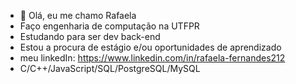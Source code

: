 - 👋 Olá, eu me chamo Rafaela
-  Faço engenharia de computação na UTFPR
-  Estudando para ser dev back-end
-  Estou a procura de estágio e/ou oportunidades de aprendizado
-  meu linkedIn: https://www.linkedin.com/in/rafaela-fernandes212
-  C/C++/JavaScript/SQL/PostgreSQL/MySQL

<!---
Rafaelafernandess/Rafaelafernandess is a ✨ special ✨ repository because its `README.md` (this file) appears on your GitHub profile.
You can click the Preview link to take a look at your changes.
--->
